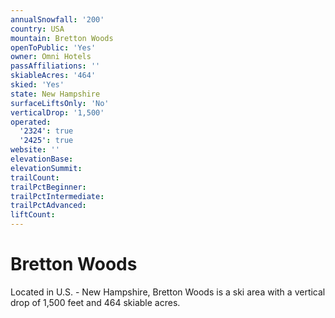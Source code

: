 ```yaml
---
annualSnowfall: '200'
country: USA
mountain: Bretton Woods
openToPublic: 'Yes'
owner: Omni Hotels
passAffiliations: ''
skiableAcres: '464'
skied: 'Yes'
state: New Hampshire
surfaceLiftsOnly: 'No'
verticalDrop: '1,500'
operated:
  '2324': true
  '2425': true
website: ''
elevationBase:
elevationSummit:
trailCount:
trailPctBeginner:
trailPctIntermediate:
trailPctAdvanced:
liftCount:
---
```



# Bretton Woods

Located in U.S. - New Hampshire, Bretton Woods is a ski area with a vertical drop of 1,500 feet and 464 skiable acres.
